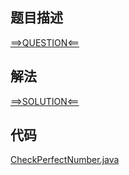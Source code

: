 ## 题目描述

[==>QUESTION<==](https://leetcode-cn.com/problems/perfect-number/)

## 解法

[==>SOLUTION<==](https://leetcode-cn.com/problems/perfect-number/solution/wan-mei-shu-by-leetcode-solution-d5pw/)

## 代码

[CheckPerfectNumber.java](https://github.com/Marshal7cc/leetcode-java/blob/master/src/unclassified/CheckPerfectNumber.java)

